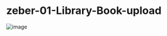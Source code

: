 ﻿# zeber-01-Library-Book-upload
![image](https://github.com/user-attachments/assets/057d69fc-0d4a-45e4-9284-3c7f1b5e857f)
